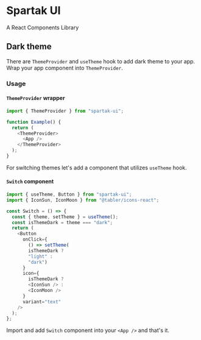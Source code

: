 # Spartak UI

A React Components Library

## Dark theme

There are `ThemeProvider` and `useTheme` hook to add dark theme to your app. Wrap your app component into `ThemeProvider`.

### Usage

#### `ThemeProvider` wrapper

```typescript
import { ThemeProvider } from "spartak-ui";

function Example() {
  return (
    <ThemeProvider>
      <App />
    </ThemeProvider>
  );
}
```

For switching themes let's add a component that utilizes `useTheme` hook.

#### `Switch` component

```typescript
import { useTheme, Button } from "spartak-ui";
import { IconSun, IconMoon } from "@tabler/icons-react";

const Switch = () => {
  const { theme, setTheme } = useTheme();
  const isThemeDark = theme === "dark";
  return (
    <Button
      onClick={
        () => setTheme(
        isThemeDark ?
        "light" :
        "dark")
      }
      icon={
        isThemeDark ?
        <IconSun /> :
        <IconMoon />
      }
      variant="text"
    />
  );
};
```
Import and add `Switch` component into your `<App />` and that's it.